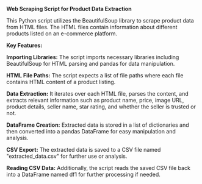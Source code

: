 **Web Scraping Script for Product Data Extraction**

This Python script utilizes the BeautifulSoup library to scrape product data from HTML files. The HTML files contain information about different products listed on an e-commerce platform.

**Key Features:**

**Importing Libraries:** The script imports necessary libraries including BeautifulSoup for HTML parsing and pandas for data manipulation.

**HTML File Paths:** The script expects a list of file paths where each file contains HTML content of a product listing.

**Data Extraction:** It iterates over each HTML file, parses the content, and extracts relevant information such as product name, price, image URL, product details, seller name, star rating, and whether the seller is trusted or not.

**DataFrame Creation:** Extracted data is stored in a list of dictionaries and then converted into a pandas DataFrame for easy manipulation and analysis.

**CSV Export:** The extracted data is saved to a CSV file named "extracted_data.csv" for further use or analysis.

**Reading CSV Data:** Additionally, the script reads the saved CSV file back into a DataFrame named df1 for further processing if needed.
